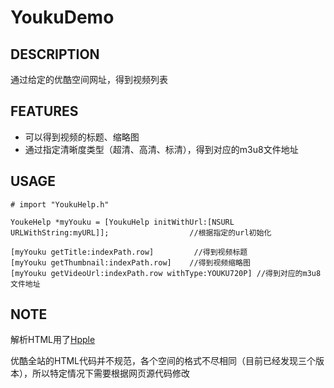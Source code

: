 YoukuDemo
=========
## DESCRIPTION
通过给定的优酷空间网址，得到视频列表

## FEATURES
* 可以得到视频的标题、缩略图
* 通过指定清晰度类型（超清、高清、标清），得到对应的m3u8文件地址

## USAGE
```
# import "YoukuHelp.h"

YoukeHelp *myYouku = [YoukuHelp initWithUrl:[NSURL URLWithString:myURL]];                  //根据指定的url初始化

[myYouku getTitle:indexPath.row]         //得到视频标题
[myYouku getThumbnail:indexPath.row]    //得到视频缩略图
[myYouku getVideoUrl:indexPath.row withType:YOUKU720P] //得到对应的m3u8文件地址
```
## NOTE
 
解析HTML用了[Hpple](https://github.com/topfunky/hpple)

优酷全站的HTML代码并不规范，各个空间的格式不尽相同（目前已经发现三个版本），所以特定情况下需要根据网页源代码修改

